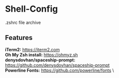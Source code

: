 # Shell-Config
.zshrc file archive

## Features
**iTerm2:** https://iterm2.com \
**Oh My Zsh install:** https://ohmyz.sh \
**denysdovhan/spaceship-prompt:** https://github.com/denysdovhan/spaceship-prompt \
**Powerline Fonts:** https://github.com/powerline/fonts \
